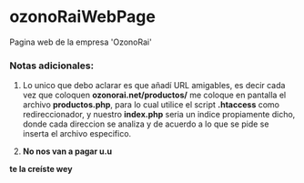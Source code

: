 # ozonoRaiWebPage
Pagina web de la empresa 'OzonoRai'

### Notas adicionales:
1. Lo unico que debo aclarar es que añadí URL amigables, es decir cada vez que coloquen **ozonorai.net/productos/** me coloque en pantalla el archivo **productos.php**, para lo cual utilice el script **.htaccess** como redireccionador, y nuestro **index.php** seria un indice propiamente dicho, donde cada direccion se analiza y de acuerdo a lo que se pide se inserta el archivo especifico.

2. **No nos van a pagar u.u**

**te la creíste wey**
